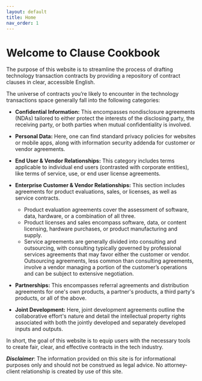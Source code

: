 ```yaml
---
layout: default
title: Home
nav_order: 1
---
```


# Welcome to Clause Cookbook

The purpose of this website is to streamline the process of drafting technology transaction contracts by providing a repository of contract clauses in clear, accessible English. 

The universe of contracts you’re likely to encounter in the technology transactions space generally fall into the following categories:

- **Confidential Information:** This encompasses nondisclosure agreements (NDAs) tailored to either protect the interests of the disclosing party, the receiving party, or both parties when mutual confidentiality is involved.

- **Personal Data:** Here, one can find standard privacy policies for websites or mobile apps, along with information security addenda for customer or vendor agreements.

- **End User & Vendor Relationships:** This category includes terms applicable to individual end users (contrasted with corporate entities), like terms of service, use, or end user license agreements.

- **Enterprise Customer & Vendor Relationships:** This section includes agreements for product evaluations, sales, or licenses, as well as service contracts.
    - Product evaluation agreements cover the assessment of software, data, hardware, or a combination of all three.
    - Product licenses and sales encompass software, data, or content licensing, hardware purchases, or product manufacturing and supply.
    - Service agreements are generally divided into consulting and outsourcing, with consulting typically governed by professional services agreements that may favor either the customer or vendor. Outsourcing agreements, less common than consulting agreements, involve a vendor managing a portion of the customer’s operations and can be subject to extensive negotiation.

- **Partnerships:** This encompasses referral agreements and distribution agreements for one's own products, a partner's products, a third party's products, or all of the above.

- **Joint Development:** Here, joint development agreements outline the collaborative effort's nature and detail the intellectual property rights associated with both the jointly developed and separately developed inputs and outputs.

In short, the goal of this website is to equip users with the necessary tools to create fair, clear, and effective contracts in the tech industry. 

**_Disclaimer_**: The information provided on this site is for informational purposes only and should not be construed as legal advice. No attorney-client relationship is created by use of this site.






